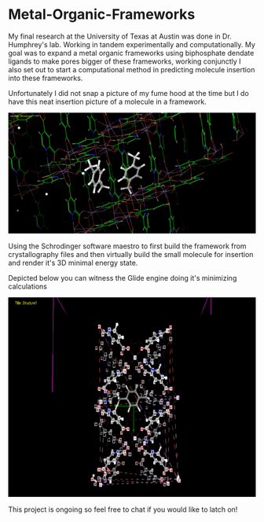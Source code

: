 # Metal-Organic-Frameworks

My final research at the University of Texas at Austin was done in Dr. Humphrey's lab. Working in tandem experimentally and computationally. My goal was to expand a metal organic frameworks using biphosphate dendate ligands to make pores bigger of these frameworks, working conjunctly I also set out to start a computational method in predicting molecule insertion into these frameworks. 

Unfortunately I did not snap a picture of my fume hood at the time but I do have this neat insertion picture of a molecule in a framework. 

![ScreenShot](https://github.com/Sulstice/Metal-Organic-Frameworks/blob/master/imgs/insertion.png)

Using the Schrodinger software maestro to first build the framework from crystallography files and then virtually build the small molecule for insertion and render it's 3D minimal energy state.

Depicted below you can witness the Glide engine doing it's minimizing calculations

![ScreenShot](https://github.com/Sulstice/Metal-Organic-Frameworks/blob/master/imgs/9nkMgmb.png)

This project is ongoing so feel free to chat if you would like to latch on!

